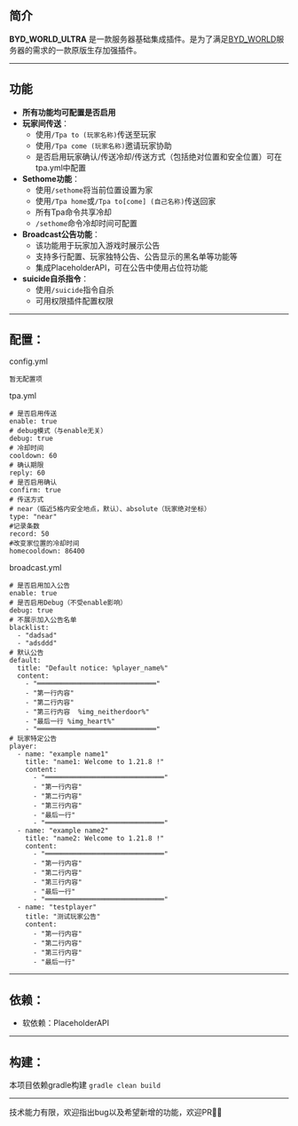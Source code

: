 ## 简介
**BYD_WORLD_ULTRA** 是一款服务器基础集成插件。是为了满足[BYD_WORLD](https://skin.dataseven.fun/)服务器的需求的一款原版生存加强插件。
___
## 功能
- **所有功能均可配置是否启用**
- **玩家间传送**：
  - 使用`/Tpa to (玩家名称)`传送至玩家
  - 使用`/Tpa come (玩家名称)`邀请玩家协助
  - 是否启用玩家确认/传送冷却/传送方式（包括绝对位置和安全位置）可在tpa.yml中配置
- **Sethome功能**：
  - 使用`/sethome`将当前位置设置为家
  - 使用`/Tpa home`或`/Tpa to[come] (自己名称)`传送回家
  - 所有Tpa命令共享冷却
  - `/sethome`命令冷却时间可配置
- **Broadcast公告功能**：
  - 该功能用于玩家加入游戏时展示公告
  - 支持多行配置、玩家独特公告、公告显示的黑名单等功能等
  - 集成PlaceholderAPI，可在公告中使用占位符功能
- **suicide自杀指令**：
  - 使用`/suicide`指令自杀
  - 可用权限插件配置权限
___
## 配置：
config.yml
```
暂无配置项
```

tpa.yml
```
# 是否启用传送
enable: true
# debug模式（与enable无关）
debug: true
# 冷却时间
cooldown: 60
# 确认期限
reply: 60
# 是否启用确认
confirm: true
# 传送方式
# near（临近5格内安全地点，默认）、absolute（玩家绝对坐标）
type: "near"
#记录条数
record: 50
#改变家位置的冷却时间
homecooldown: 86400
```

broadcast.yml
```
# 是否启用加入公告
enable: true
# 是否启用Debug（不受enable影响）
debug: true
# 不展示加入公告名单
blacklist:
  - "dadsad"
  - "adsddd"
# 默认公告
default:
  title: "Default notice: %player_name%"
  content:
    - "══════════════════════════════"
    - "第一行内容"
    - "第二行内容"
    - "第三行内容  %img_neitherdoor%"
    - "最后一行 %img_heart%"
    - "══════════════════════════════"
# 玩家特定公告
player:
  - name: "example name1"
    title: "name1: Welcome to 1.21.8 !"
    content:
      - "══════════════════════════════"
      - "第一行内容"
      - "第二行内容"
      - "第三行内容"
      - "最后一行"
      - "══════════════════════════════"
  - name: "example name2"
    title: "name2: Welcome to 1.21.8 !"
    content:
      - "══════════════════════════════"
      - "第一行内容"
      - "第二行内容"
      - "第三行内容"
      - "最后一行"
      - "══════════════════════════════"
  - name: "testplayer"
    title: "测试玩家公告"
    content:
      - "第一行内容"
      - "第二行内容"
      - "第三行内容"
      - "最后一行"
```

___
## 依赖：
- 软依赖：PlaceholderAPI
___
## 构建：
本项目依赖gradle构建
`gradle clean build`
___
技术能力有限，欢迎指出bug以及希望新增的功能，欢迎PR🙏🏻
